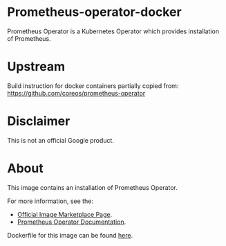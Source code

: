 Prometheus-operator-docker
============
Prometheus Operator is a Kubernetes Operator which provides installation of Prometheus.

# Upstream
Build instruction for docker containers partially copied from:
https://github.com/coreos/prometheus-operator

# Disclaimer
This is not an official Google product.

# <a name="about"></a>About

This image contains an installation of Prometheus Operator.

For more information, see the:

- [Official Image Marketplace Page](https://console.cloud.google.com/marketplace/details/google/prometheus-operator0).
- [Prometheus Operator Documentation](https://github.com/GoogleCloudPlatform/click-to-deploy/tree/master/k8s/prometheus-operator).

Dockerfile for this image can be found [here](https://github.com/GoogleCloudPlatform/click-to-deploy/tree/master/docker/prometheus-operator/0/0.54/).


